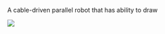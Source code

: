 A cable-driven parallel robot that has ability to draw

![](https://github.com/poripouria/Bot-Ross-Robot/blob/main/data/overview.gif)
